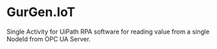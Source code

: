 # GurGen.IoT

Single Activity for UiPath RPA software for reading value from a single NodeId from OPC UA Server. 
